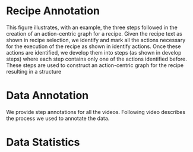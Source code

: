 # Recipe Annotation

This figure illustrates, with an example, the three steps followed in the creation of an action-centric graph for a recipe. Given the recipe text as shown in recipe selection, we identify and mark all the actions necessary for the execution of the recipe as shown in identify actions. Once these actions are identified, we develop them into steps (as shown in develop steps) where each step contains only one of the actions identified before. These steps are used to construct an action-centric graph for the recipe resulting in a structure


# Data Annotation

We provide step annotations for all the videos. Following video describes the process we used to annotate the data. 


# Data Statistics


